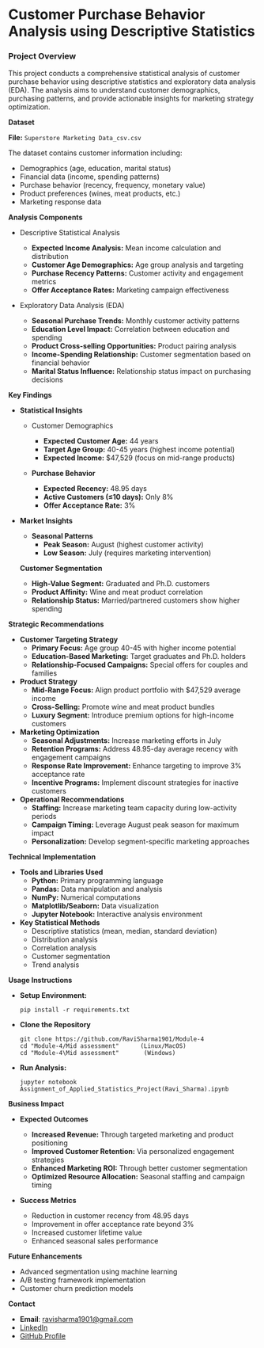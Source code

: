 # Customer Purchase Behavior Analysis using Descriptive Statistics

### Project Overview

This project conducts a comprehensive statistical analysis of customer purchase behavior using descriptive statistics and exploratory data analysis (EDA). The analysis aims to understand customer demographics, purchasing patterns, and provide actionable insights for marketing strategy optimization.

__Dataset__

**File:** `Superstore Marketing Data_csv.csv`

The dataset contains customer information including:
- Demographics (age, education, marital status)
- Financial data (income, spending patterns)
- Purchase behavior (recency, frequency, monetary value)
- Product preferences (wines, meat products, etc.)
- Marketing response data

__Analysis Components__
- Descriptive Statistical Analysis
   - **Expected Income Analysis:** Mean income calculation and distribution
   - **Customer Age Demographics:** Age group analysis and targeting
   - **Purchase Recency Patterns:** Customer activity and engagement metrics
   - **Offer Acceptance Rates:** Marketing campaign effectiveness

- Exploratory Data Analysis (EDA)
   - **Seasonal Purchase Trends:** Monthly customer activity patterns
   - **Education Level Impact:** Correlation between education and spending
   - **Product Cross-selling Opportunities:** Product pairing analysis
   - **Income-Spending Relationship:** Customer segmentation based on financial behavior
   - **Marital Status Influence:** Relationship status impact on purchasing decisions

__Key Findings__       
   - __Statistical Insights__         
      - Customer Demographics
         - **Expected Customer Age:** 44 years
         - **Target Age Group:** 40-45 years (highest income potential)
         - **Expected Income:** $47,529 (focus on mid-range products)
      
      - __Purchase Behavior__
         - **Expected Recency:** 48.95 days
         - **Active Customers (≤10 days):** Only 8%
         - **Offer Acceptance Rate:** 3%
   
   - __Market Insights__      
      - __Seasonal Patterns__
         - **Peak Season:** August (highest customer activity)
         - **Low Season:** July (requires marketing intervention)
   
      __Customer Segmentation__
      - **High-Value Segment:** Graduated and Ph.D. customers
      - **Product Affinity:** Wine and meat product correlation
      - **Relationship Status:** Married/partnered customers show higher spending      
   
__Strategic Recommendations__      
   - __Customer Targeting Strategy__      
      - **Primary Focus:** Age group 40-45 with higher income potential   
      - **Education-Based Marketing:** Target graduates and Ph.D. holders
      - **Relationship-Focused Campaigns:** Special offers for couples and families
   - __Product Strategy__
      - **Mid-Range Focus:** Align product portfolio with $47,529 average income
      - **Cross-Selling:** Promote wine and meat product bundles
      - **Luxury Segment:** Introduce premium options for high-income customers
   - __Marketing Optimization__
      - **Seasonal Adjustments:** Increase marketing efforts in July
      - **Retention Programs:** Address 48.95-day average recency with engagement campaigns
      - **Response Rate Improvement:** Enhance targeting to improve 3% acceptance rate
      - **Incentive Programs:** Implement discount strategies for inactive customers
   - __Operational Recommendations__
      - **Staffing:** Increase marketing team capacity during low-activity periods
      - **Campaign Timing:** Leverage August peak season for maximum impact
      - **Personalization:** Develop segment-specific marketing approaches

__Technical Implementation__
   - __Tools and Libraries Used__
      - **Python:** Primary programming language
      - **Pandas:** Data manipulation and analysis
      - **NumPy:** Numerical computations
      - **Matplotlib/Seaborn:** Data visualization
      - **Jupyter Notebook:** Interactive analysis environment
   - __Key Statistical Methods__
      - Descriptive statistics (mean, median, standard deviation)
      - Distribution analysis
      - Correlation analysis
      - Customer segmentation
      - Trend analysis

__Usage Instructions__
   - **Setup Environment:**
      
         pip install -r requirements.txt
     
   - __Clone the Repository__

         git clone https://github.com/RaviSharma1901/Module-4
         cd "Module-4/Mid assessment"      (Linux/MacOS)
         cd "Module-4\Mid assessment"       (Windows)
   
   - **Run Analysis:**
     
         jupyter notebook Assignment_of_Applied_Statistics_Project(Ravi_Sharma).ipynb

__Business Impact__
- __Expected Outcomes__
   - **Increased Revenue:** Through targeted marketing and product positioning
   - **Improved Customer Retention:** Via personalized engagement strategies
   - **Enhanced Marketing ROI:** Through better customer segmentation
   - **Optimized Resource Allocation:** Seasonal staffing and campaign timing

- __Success Metrics__
   - Reduction in customer recency from 48.95 days
   - Improvement in offer acceptance rate beyond 3%
   - Increased customer lifetime value
   - Enhanced seasonal sales performance

__Future Enhancements__
- Advanced segmentation using machine learning
- A/B testing framework implementation
- Customer churn prediction models

__Contact__ 
* **Email**: [ravisharma1901@gmail.com](mailto:ravisharma1901@gmail.com)
* [LinkedIn](https://www.linkedin.com/in/ravi-sharma-ab8ba17a/)  
* [GitHub Profile](https://github.com/RaviSharma1901)

